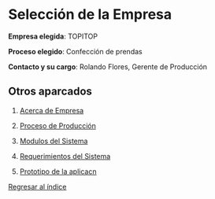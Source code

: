 # Selección de la Empresa

**Empresa elegida**: TOPITOP

**Proceso elegido**: Confección de prendas

**Contacto y su cargo**: Rolando Flores, Gerente de Producción

## Otros aparcados

1. [Acerca de Empresa](AcercaEmpresa.md)

2. [Proceso de Producción](procesodeproduccion.md)
   
3. [Modulos del Sistema](modulos.md)
   
4. [Requerimientos del Sistema](Requerimientos.md)

5. [Prototipo de la aplicacn](prototipo.md)


[Regresar al índice](../README.md)
